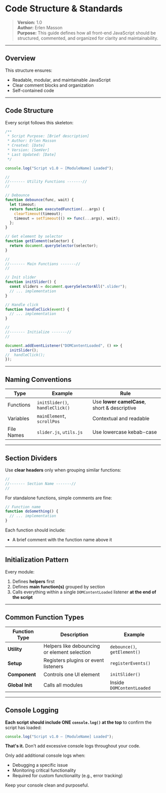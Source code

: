 # Code Structure & Standards

> **Version:** 1.0  
> **Author:** Erlen Masson  
> **Purpose:** This guide defines how all front-end JavaScript should be structured, commented, and organized for clarity and maintainability.

---

## Overview

This structure ensures:
- Readable, modular, and maintainable JavaScript
- Clear comment blocks and organization
- Self-contained code

---

## Code Structure

Every script follows this skeleton:

```js
/**
 * Script Purpose: [Brief description]
 * Author: Erlen Masson
 * Created: [Date]
 * Version: [SemVer]
 * Last Updated: [Date]
 */

console.log("Script v1.0 — [ModuleName] Loaded");

//
//------- Utility Functions -------//
//

// Debounce
function debounce(func, wait) {
  let timeout;
  return function executedFunction(...args) {
    clearTimeout(timeout);
    timeout = setTimeout(() => func(...args), wait);
  };
}

// Get element by selector
function getElement(selector) {
  return document.querySelector(selector);
}

//
//------- Main Functions -------//
//

// Init slider
function initSlider() {
  const sliders = document.querySelectorAll(".slider");
  // ... implementation
}

// Handle click
function handleClick(event) {
  // ... implementation
}

//
//------- Initialize -------//
//

document.addEventListener("DOMContentLoaded", () => {
  initSlider();
//  handleClick();
});
```

---

## Naming Conventions

| Type | Example | Rule |
|------|----------|------|
| Functions | `initSlider()`, `handleClick()` | Use **lower camelCase**, short & descriptive |
| Variables | `mainElement`, `scrollPos` | Contextual and readable |
| File Names | `slider.js`, `utils.js` | Use lowercase kebab-case |

---

## Section Dividers

Use **clear headers** only when grouping similar functions:

```js
//
//------- Section Name -------//
//
```

For standalone functions, simple comments are fine:

```js
// Function name
function doSomething() {
  // ... implementation
}
```

Each function should include:
- A brief comment with the function name above it

---

## Initialization Pattern

Every module:
1. Defines **helpers** first
2. Defines **main function(s)** grouped by section
3. Calls everything within a single `DOMContentLoaded` listener **at the end of the script**

---

## Common Function Types

| Function Type | Description | Example |
|----------------|--------------|----------|
| **Utility** | Helpers like debouncing or element selection | `debounce()`, `getElement()` |
| **Setup** | Registers plugins or event listeners | `registerEvents()` |
| **Component** | Controls one UI element | `initSlider()` |
| **Global Init** | Calls all modules | Inside `DOMContentLoaded` |

---

## Console Logging

**Each script should include ONE `console.log()` at the top** to confirm the script has loaded:

```js
console.log("Script v1.0 — [ModuleName] Loaded");
```

**That's it.** Don't add excessive console logs throughout your code.

Only add additional console logs when:
- Debugging a specific issue
- Monitoring critical functionality
- Required for custom functionality (e.g., error tracking)

Keep your console clean and purposeful.

